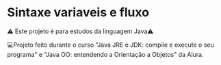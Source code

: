 # Sintaxe variaveis e fluxo

:warning: Este projeto é para estudos da linguagem Java:warning:

:computer:Projeto feito durante o curso "Java JRE e JDK: compile e execute o seu programa" e "Java OO: entendendo a Orientação a Objetos" da Alura.
